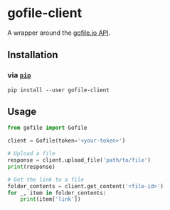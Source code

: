 # gofile-client
A wrapper around the [gofile.io API](https://gofile.io/api).

## Installation
### via [`pip`](https://pip.pypa.io/en/stable/installation/)
```
pip install --user gofile-client
```

## Usage
```python
from gofile import Gofile

client = Gofile(token='<your-token>')

# Upload a file
response = client.upload_file('path/to/file')
print(response)

# Get the link to a file
folder_contents = client.get_content('<file-id>')
for _, item in folder_contents:
    print(item['link'])
```
